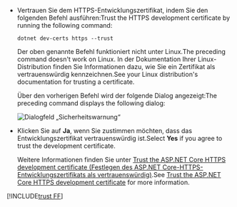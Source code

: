 * <span data-ttu-id="5e4db-101">Vertrauen Sie dem HTTPS-Entwicklungszertifikat, indem Sie den folgenden Befehl ausführen:</span><span class="sxs-lookup"><span data-stu-id="5e4db-101">Trust the HTTPS development certificate by running the following command:</span></span>

  ```dotnetcli
  dotnet dev-certs https --trust
  ```
  
  <span data-ttu-id="5e4db-102">Der oben genannte Befehl funktioniert nicht unter Linux.</span><span class="sxs-lookup"><span data-stu-id="5e4db-102">The preceding command doesn't work on Linux.</span></span> <span data-ttu-id="5e4db-103">In der Dokumentation Ihrer Linux-Distribution finden Sie Informationen dazu, wie Sie ein Zertifikat als vertrauenswürdig kennzeichnen.</span><span class="sxs-lookup"><span data-stu-id="5e4db-103">See your Linux distribution's documentation for trusting a certificate.</span></span>

  <span data-ttu-id="5e4db-104">Über den vorherigen Befehl wird der folgende Dialog angezeigt:</span><span class="sxs-lookup"><span data-stu-id="5e4db-104">The preceding command displays the following dialog:</span></span>

  ![Dialogfeld „Sicherheitswarnung“](~/getting-started/_static/cert.png)

* <span data-ttu-id="5e4db-106">Klicken Sie auf **Ja**, wenn Sie zustimmen möchten, dass das Entwicklungszertifikat vertrauenswürdig ist.</span><span class="sxs-lookup"><span data-stu-id="5e4db-106">Select **Yes** if you agree to trust the development certificate.</span></span>

  <span data-ttu-id="5e4db-107">Weitere Informationen finden Sie unter [Trust the ASP.NET Core HTTPS development certificate (Festlegen des ASP.NET Core-HTTPS-Entwicklungszertifikats als vertrauenswürdig)](xref:security/enforcing-ssl#trust-the-aspnet-core-https-development-certificate-on-windows-and-macos).</span><span class="sxs-lookup"><span data-stu-id="5e4db-107">See [Trust the ASP.NET Core HTTPS development certificate](xref:security/enforcing-ssl#trust-the-aspnet-core-https-development-certificate-on-windows-and-macos) for more information.</span></span>
  
[!INCLUDE[trust FF](~/includes/trust-ff.md)]